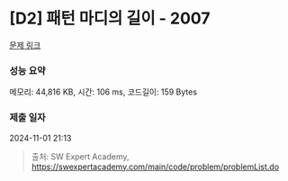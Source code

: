 # [D2] 패턴 마디의 길이 - 2007 

[문제 링크](https://swexpertacademy.com/main/code/problem/problemDetail.do?contestProbId=AV5P1kNKAl8DFAUq) 

### 성능 요약

메모리: 44,816 KB, 시간: 106 ms, 코드길이: 159 Bytes

### 제출 일자

2024-11-01 21:13



> 출처: SW Expert Academy, https://swexpertacademy.com/main/code/problem/problemList.do